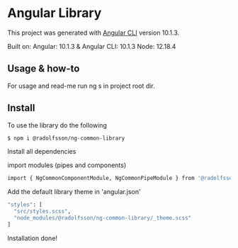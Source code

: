 # Angular Library

This project was generated with [Angular CLI](https://github.com/angular/angular-cli) version 10.1.3.

Built on: Angular: 10.1.3 & Angular CLI: 10.1.3 Node: 12.18.4

## Usage & how-to

For usage and read-me run ng s in project root dir.

## Install

To use the library do the following

```bash
$ npm i @radolfsson/ng-common-library
```

Install all dependencies

import modules (pipes and components)

```bash
import { NgCommonComponentModule, NgCommonPipeModule } from '@radolfsson/ng-common-library';
```

Add the default library theme in 'angular.json'

```bash
"styles": [
  "src/styles.scss",
  "node_modules/@radolfsson/ng-common-library/_theme.scss"
]
```

Installation done!